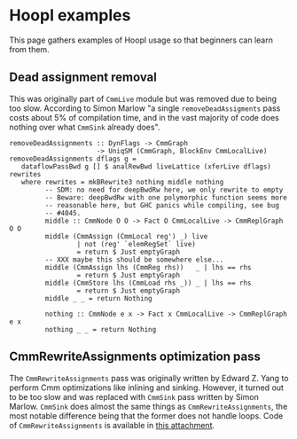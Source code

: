 # Hoopl examples



This page gathers examples of Hoopl usage so that beginners can learn from them.


## Dead assignment removal



This was originally part of `CmmLive` module but was removed due to being too slow. According to Simon Marlow "a single `removeDeadAssigments` pass costs about 5% of compilation time, and in the vast majority of code does nothing over what `CmmSink` already does". 


```wiki
removeDeadAssignments :: DynFlags -> CmmGraph
                      -> UniqSM (CmmGraph, BlockEnv CmmLocalLive)
removeDeadAssignments dflags g =
   dataflowPassBwd g [] $ analRewBwd liveLattice (xferLive dflags) rewrites
   where rewrites = mkBRewrite3 nothing middle nothing
         -- SDM: no need for deepBwdRw here, we only rewrite to empty
         -- Beware: deepBwdRw with one polymorphic function seems more
         -- reasonable here, but GHC panics while compiling, see bug
         -- #4045.
         middle :: CmmNode O O -> Fact O CmmLocalLive -> CmmReplGraph O O
         middle (CmmAssign (CmmLocal reg') _) live
                 | not (reg' `elemRegSet` live)
                 = return $ Just emptyGraph
         -- XXX maybe this should be somewhere else...
         middle (CmmAssign lhs (CmmReg rhs))   _ | lhs == rhs
                 = return $ Just emptyGraph
         middle (CmmStore lhs (CmmLoad rhs _)) _ | lhs == rhs
                 = return $ Just emptyGraph
         middle _ _ = return Nothing

         nothing :: CmmNode e x -> Fact x CmmLocalLive -> CmmReplGraph e x
         nothing _ _ = return Nothing
```

## CmmRewriteAssignments optimization pass



The `CmmRewriteAssignments` pass was originally written by Edward Z. Yang to perform Cmm optimizations like inlining and sinking. However, it turned out to be too slow and was replaced with `CmmSink` pass written by Simon Marlow. `CmmSink` does almost the same things as `CmmRewriteAssignments`, the most notable difference being that the former does not handle loops. Code of `CmmRewriteAssignments` is available in [this attachment](/trac/ghc/attachment/wiki/Commentary/Compiler/Hoopl/Examples/CmmRewriteAssignments.hs)[](/trac/ghc/raw-attachment/wiki/Commentary/Compiler/Hoopl/Examples/CmmRewriteAssignments.hs).



